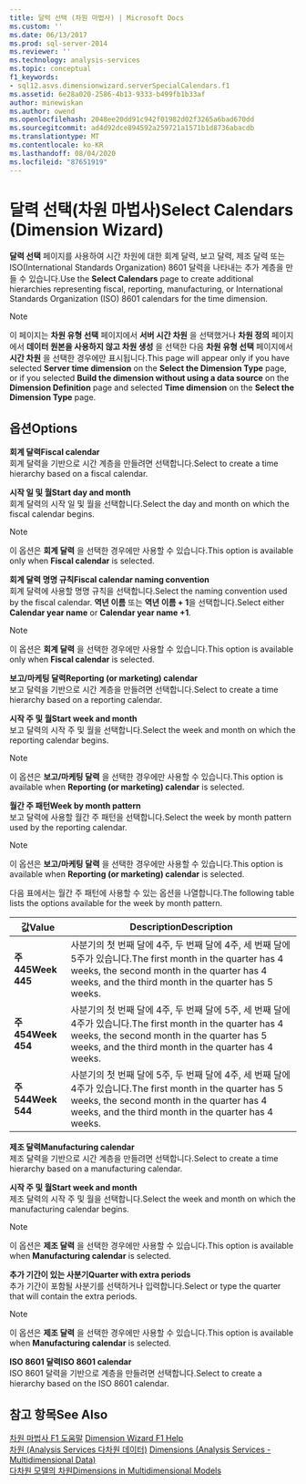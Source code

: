 ```yaml
---
title: 달력 선택 (차원 마법사) | Microsoft Docs
ms.custom: ''
ms.date: 06/13/2017
ms.prod: sql-server-2014
ms.reviewer: ''
ms.technology: analysis-services
ms.topic: conceptual
f1_keywords:
- sql12.asvs.dimensionwizard.serverSpecialCalendars.f1
ms.assetid: 6e28a020-2586-4b13-9333-b499fb1b33af
author: minewiskan
ms.author: owend
ms.openlocfilehash: 2048ee20dd91c942f01982d02f3265a6bad670dd
ms.sourcegitcommit: ad4d92dce894592a259721a1571b1d8736abacdb
ms.translationtype: MT
ms.contentlocale: ko-KR
ms.lasthandoff: 08/04/2020
ms.locfileid: "87651919"
---
```

# <a name="select-calendars-dimension-wizard"></a><span data-ttu-id="4cd55-102">달력 선택(차원 마법사)</span><span class="sxs-lookup"><span data-stu-id="4cd55-102">Select Calendars (Dimension Wizard)</span></span>
  <span data-ttu-id="4cd55-103">**달력 선택** 페이지를 사용하여 시간 차원에 대한 회계 달력, 보고 달력, 제조 달력 또는 ISO(International Standards Organization) 8601 달력을 나타내는 추가 계층을 만들 수 있습니다.</span><span class="sxs-lookup"><span data-stu-id="4cd55-103">Use the **Select Calendars** page to create additional hierarchies representing fiscal, reporting, manufacturing, or International Standards Organization (ISO) 8601 calendars for the time dimension.</span></span>  
  
> [!NOTE]  
>  <span data-ttu-id="4cd55-104"> 이 페이지는 **차원 유형 선택** 페이지에서 **서버 시간 차원** 을 선택했거나 **차원 정의** 페이지에서 **데이터 원본을 사용하지 않고 차원 생성** 을 선택한 다음 **차원 유형 선택** 페이지에서 **시간 차원** 을 선택한 경우에만 표시됩니다.</span><span class="sxs-lookup"><span data-stu-id="4cd55-104">This page will appear only if you have selected **Server time dimension** on the **Select the Dimension Type** page, or if you selected **Build the dimension without using a data source** on the **Dimension Definition** page and selected **Time dimension** on the **Select the Dimension Type** page.</span></span>  
  
## <a name="options"></a><span data-ttu-id="4cd55-105">옵션</span><span class="sxs-lookup"><span data-stu-id="4cd55-105">Options</span></span>  
 <span data-ttu-id="4cd55-106">**회계 달력**</span><span class="sxs-lookup"><span data-stu-id="4cd55-106">**Fiscal calendar**</span></span>  
 <span data-ttu-id="4cd55-107">회계 달력을 기반으로 시간 계층을 만들려면 선택합니다.</span><span class="sxs-lookup"><span data-stu-id="4cd55-107">Select to create a time hierarchy based on a fiscal calendar.</span></span>  
  
 <span data-ttu-id="4cd55-108">**시작 일 및 월**</span><span class="sxs-lookup"><span data-stu-id="4cd55-108">**Start day and month**</span></span>  
 <span data-ttu-id="4cd55-109">회계 달력의 시작 일 및 월을 선택합니다.</span><span class="sxs-lookup"><span data-stu-id="4cd55-109">Select the day and month on which the fiscal calendar begins.</span></span>  
  
> [!NOTE]  
>  <span data-ttu-id="4cd55-110">이 옵션은 **회계 달력** 을 선택한 경우에만 사용할 수 있습니다.</span><span class="sxs-lookup"><span data-stu-id="4cd55-110">This option is available only when **Fiscal calendar** is selected.</span></span>  
  
 <span data-ttu-id="4cd55-111">**회계 달력 명명 규칙**</span><span class="sxs-lookup"><span data-stu-id="4cd55-111">**Fiscal calendar naming convention**</span></span>  
 <span data-ttu-id="4cd55-112">회계 달력에 사용할 명명 규칙을 선택합니다.</span><span class="sxs-lookup"><span data-stu-id="4cd55-112">Select the naming convention used by the fiscal calendar.</span></span> <span data-ttu-id="4cd55-113">**역년 이름** 또는 **역년 이름 + 1**을 선택합니다.</span><span class="sxs-lookup"><span data-stu-id="4cd55-113">Select either **Calendar year name** or **Calendar year name +1**.</span></span>  
  
> [!NOTE]  
>  <span data-ttu-id="4cd55-114">이 옵션은 **회계 달력** 을 선택한 경우에만 사용할 수 있습니다.</span><span class="sxs-lookup"><span data-stu-id="4cd55-114">This option is available only when **Fiscal calendar** is selected.</span></span>  
  
 <span data-ttu-id="4cd55-115">**보고/마케팅 달력**</span><span class="sxs-lookup"><span data-stu-id="4cd55-115">**Reporting (or marketing) calendar**</span></span>  
 <span data-ttu-id="4cd55-116">보고 달력을 기반으로 시간 계층을 만들려면 선택합니다.</span><span class="sxs-lookup"><span data-stu-id="4cd55-116">Select to create a time hierarchy based on a reporting calendar.</span></span>  
  
 <span data-ttu-id="4cd55-117">**시작 주 및 월**</span><span class="sxs-lookup"><span data-stu-id="4cd55-117">**Start week and month**</span></span>  
 <span data-ttu-id="4cd55-118">보고 달력의 시작 주 및 월을 선택합니다.</span><span class="sxs-lookup"><span data-stu-id="4cd55-118">Select the week and month on which the reporting calendar begins.</span></span>  
  
> [!NOTE]  
>  <span data-ttu-id="4cd55-119">이 옵션은 **보고/마케팅 달력** 을 선택한 경우에만 사용할 수 있습니다.</span><span class="sxs-lookup"><span data-stu-id="4cd55-119">This option is available when **Reporting (or marketing) calendar** is selected.</span></span>  
  
 <span data-ttu-id="4cd55-120">**월간 주 패턴**</span><span class="sxs-lookup"><span data-stu-id="4cd55-120">**Week by month pattern**</span></span>  
 <span data-ttu-id="4cd55-121">보고 달력에 사용할 월간 주 패턴을 선택합니다.</span><span class="sxs-lookup"><span data-stu-id="4cd55-121">Select the week by month pattern used by the reporting calendar.</span></span>  
  
> [!NOTE]  
>  <span data-ttu-id="4cd55-122">이 옵션은 **보고/마케팅 달력** 을 선택한 경우에만 사용할 수 있습니다.</span><span class="sxs-lookup"><span data-stu-id="4cd55-122">This option is available when **Reporting (or marketing) calendar** is selected.</span></span>  
  
 <span data-ttu-id="4cd55-123">다음 표에서는 월간 주 패턴에 사용할 수 있는 옵션을 나열합니다.</span><span class="sxs-lookup"><span data-stu-id="4cd55-123">The following table lists the options available for the week by month pattern.</span></span>  
  
|<span data-ttu-id="4cd55-124">값</span><span class="sxs-lookup"><span data-stu-id="4cd55-124">Value</span></span>|<span data-ttu-id="4cd55-125">Description</span><span class="sxs-lookup"><span data-stu-id="4cd55-125">Description</span></span>|  
|-----------|-----------------|  
|<span data-ttu-id="4cd55-126">**주 445**</span><span class="sxs-lookup"><span data-stu-id="4cd55-126">**Week 445**</span></span>|<span data-ttu-id="4cd55-127">사분기의 첫 번째 달에 4주, 두 번째 달에 4주, 세 번째 달에 5주가 있습니다.</span><span class="sxs-lookup"><span data-stu-id="4cd55-127">The first month in the quarter has 4 weeks, the second month in the quarter has 4 weeks, and the third month in the quarter has 5 weeks.</span></span>|  
|<span data-ttu-id="4cd55-128">**주 454**</span><span class="sxs-lookup"><span data-stu-id="4cd55-128">**Week 454**</span></span>|<span data-ttu-id="4cd55-129">사분기의 첫 번째 달에 4주, 두 번째 달에 5주, 세 번째 달에 4주가 있습니다.</span><span class="sxs-lookup"><span data-stu-id="4cd55-129">The first month in the quarter has 4 weeks, the second month in the quarter has 5 weeks, and the third month in the quarter has 4 weeks.</span></span>|  
|<span data-ttu-id="4cd55-130">**주 544**</span><span class="sxs-lookup"><span data-stu-id="4cd55-130">**Week 544**</span></span>|<span data-ttu-id="4cd55-131">사분기의 첫 번째 달에 5주, 두 번째 달에 4주, 세 번째 달에 4주가 있습니다.</span><span class="sxs-lookup"><span data-stu-id="4cd55-131">The first month in the quarter has 5 weeks, the second month in the quarter has 4 weeks, and the third month in the quarter has 4 weeks.</span></span>|  
  
 <span data-ttu-id="4cd55-132">**제조 달력**</span><span class="sxs-lookup"><span data-stu-id="4cd55-132">**Manufacturing calendar**</span></span>  
 <span data-ttu-id="4cd55-133">제조 달력을 기반으로 시간 계층을 만들려면 선택합니다.</span><span class="sxs-lookup"><span data-stu-id="4cd55-133">Select to create a time hierarchy based on a manufacturing calendar.</span></span>  
  
 <span data-ttu-id="4cd55-134">**시작 주 및 월**</span><span class="sxs-lookup"><span data-stu-id="4cd55-134">**Start week and month**</span></span>  
 <span data-ttu-id="4cd55-135">제조 달력의 시작 주 및 월을 선택합니다.</span><span class="sxs-lookup"><span data-stu-id="4cd55-135">Select the week and month on which the manufacturing calendar begins.</span></span>  
  
> [!NOTE]  
>  <span data-ttu-id="4cd55-136">이 옵션은 **제조 달력** 을 선택한 경우에만 사용할 수 있습니다.</span><span class="sxs-lookup"><span data-stu-id="4cd55-136">This option is available when **Manufacturing calendar** is selected.</span></span>  
  
 <span data-ttu-id="4cd55-137">**추가 기간이 있는 사분기**</span><span class="sxs-lookup"><span data-stu-id="4cd55-137">**Quarter with extra periods**</span></span>  
 <span data-ttu-id="4cd55-138">추가 기간이 포함될 사분기를 선택하거나 입력합니다.</span><span class="sxs-lookup"><span data-stu-id="4cd55-138">Select or type the quarter that will contain the extra periods.</span></span>  
  
> [!NOTE]  
>  <span data-ttu-id="4cd55-139">이 옵션은 **제조 달력** 을 선택한 경우에만 사용할 수 있습니다.</span><span class="sxs-lookup"><span data-stu-id="4cd55-139">This option is available when **Manufacturing calendar** is selected.</span></span>  
  
 <span data-ttu-id="4cd55-140">**ISO 8601 달력**</span><span class="sxs-lookup"><span data-stu-id="4cd55-140">**ISO 8601 calendar**</span></span>  
 <span data-ttu-id="4cd55-141">ISO 8601 달력을 기반으로 계층을 만들려면 선택합니다.</span><span class="sxs-lookup"><span data-stu-id="4cd55-141">Select to create a hierarchy based on the ISO 8601 calendar.</span></span>  
  
## <a name="see-also"></a><span data-ttu-id="4cd55-142">참고 항목</span><span class="sxs-lookup"><span data-stu-id="4cd55-142">See Also</span></span>  
 <span data-ttu-id="4cd55-143">[차원 마법사 F1 도움말](dimension-wizard-f1-help.md) </span><span class="sxs-lookup"><span data-stu-id="4cd55-143">[Dimension Wizard F1 Help](dimension-wizard-f1-help.md) </span></span>  
 <span data-ttu-id="4cd55-144">[차원 &#40;Analysis Services 다차원 데이터&#41;](multidimensional-models-olap-logical-dimension-objects/dimensions-analysis-services-multidimensional-data.md) </span><span class="sxs-lookup"><span data-stu-id="4cd55-144">[Dimensions &#40;Analysis Services - Multidimensional Data&#41;](multidimensional-models-olap-logical-dimension-objects/dimensions-analysis-services-multidimensional-data.md) </span></span>  
 [<span data-ttu-id="4cd55-145">다차원 모델의 차원</span><span class="sxs-lookup"><span data-stu-id="4cd55-145">Dimensions in Multidimensional Models</span></span>](multidimensional-models/dimensions-in-multidimensional-models.md)  
  
  
